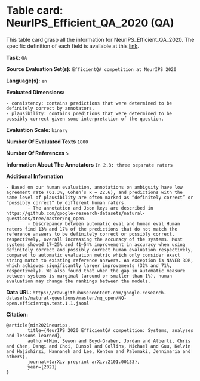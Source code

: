 # Table card: NeurIPS_Efficient_QA_2020 (QA)

This table card grasp all the information for NeurIPS_Efficient_QA_2020. The specific definition of each field is available at this [link](https://github.com/ThomasScialom/BEAMetrics#adding-a-new-dataset).

**Task:** 
`QA`

**Source Evaluation Set(s):** 
`EfficientQA competition at NeurIPS 2020`

**Language(s):** 
`en`

**Evaluated Dimensions:** 
```
- consistency: contains predictions that were determined to be definitely correct by annotators,
- plausibility: contains preditions that were determined to be possibly correct given some interpretation of the question.
```

**Evaluation Scale:** 
`binary`

**Number Of Evaluated Texts** 
`1800`

**Number Of  References** 
`5`

**Information About The Annotators** 
`In 2.3: three separate raters`

**Additional Information** 
```
- Based on our human evaluation, annotations on ambiguity have low agreement rate (61.3%, Cohen’s κ = 22.6), and predictions with the same level of plausibility are often marked as “definitely correct” or “possibly correct” by different human raters. 
        - The annotation and Json keys are described in https://github.com/google-research-datasets/natural-questions/tree/master/nq_open. 
        - Discrepancy between automatic eval and human eval Human raters find 13% and 17% of the predictions that do not match the reference answers to be definitely correct or possibly correct, respectively, overall increasing the accuracy of the systems. Most systems showed 17–25% and 41–54% improvement in accuracy when using definitely correct and possibly correct human evaluation respectively, compared to automatic evaluation metric which only consider exact string match to existing reference answers. An exception is NAVER RDR, which achieves significantly larger improvements (32% and 71%, respectively). We also found that when the gap in automatic measure between systems is marginal (around or smaller than 1%), human evaluation may change the rankings between the models.
```

**Data URL:** 
``https://raw.githubusercontent.com/google-research-datasets/natural-questions/master/nq_open/NQ-open.efficientqa.test.1.1.jsonl``

**Citation:** 
```
@article{min2021neurips,
        title={NeurIPS 2020 EfficientQA competition: Systems, analyses and lessons learned},
        author={Min, Sewon and Boyd-Graber, Jordan and Alberti, Chris and Chen, Danqi and Choi, Eunsol and Collins, Michael and Guu, Kelvin and Hajishirzi, Hannaneh and Lee, Kenton and Palomaki, Jennimaria and others},
        journal={arXiv preprint arXiv:2101.00133},
        year={2021}
}
```
